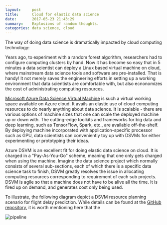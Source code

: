 ```yaml
---
layout:     post
title:      Cloud for elastic data science 
date:       2017-05-23 21:43:29
summary:    Explosions of random thoughts.
categories: data science, cloud
---
```


The way of doing data science is dramatically impacted by cloud
computing technology: 

Years ago, to experiment with a random forest algorithm, researchers
had to configure computing clusters by hand. Now it has become so easy
that in 5 minutes a data scientist can deploy a Linux based virtual
machine on cloud, where mainstream data science tools and software are pre-installed.
That is handy! It not merely saves the engineering efforts in setting up
a working environment that data scientists are comfortable with, but
also ecnonomizes the cost of administrating computing resources. 

[Microsoft Azure Data Science Virtual Machine](http://aka.ms/dsvm) is
such a virtual working space available on Azure cloud. It avails an
elastic use of cloud computing resources to do nearly anything about
data science. It is scalable - there are various options of machine
sizes that one can scale the deployed machine up or down with. The
cutting-edge toolkits and frameworks for big data and deep learning,
such as TensorFlow, Spark, etc., are available off-the-shelf. By
deploying machine incorporated with application-specific processor such
as GPU, data scientists can conveniently toy up with DSVMs for either
experimenting or prototyping their ideas.

Azure DSVM is an excellent fit for doing elastic data science on cloud.
It is charged in a "Pay-As-You-Go" scheme, meaning that one only gets
charged when using the machine. Imagine the data science project which
normally consists of several sub-sections, each of which there is a
specific data science task to finish, DSVM greatly resolves the issue
in allocating computing resources corresponding to requirement of each
sub projects. DSVM is agile so that a machine does not have to be alive
all the time. It is fired up on demand, and generates cost only being used. 

To illustrate, the following diagram depict a DSVM resource planning
scenario for flight delay prediction. While details can be found at the
[GitHub
repository](https://github.com/Microsoft/acceleratoRs/flightDelayPredictionWithDSVM), it is worth mentioning here
that the 

![pipeline](https://github.com/yueguoguo/yueguoguo.github.io/blob/master/images/architecture.png)
